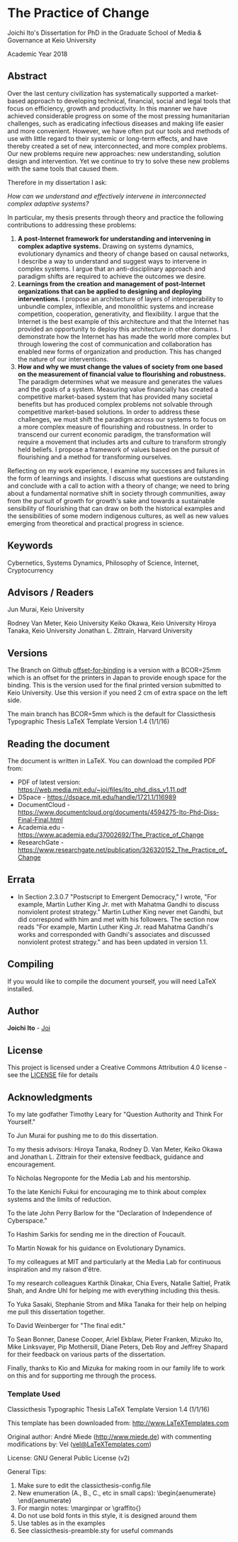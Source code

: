 # The Practice of Change

Joichi Ito's Dissertation for PhD in the Graduate School of Media & Governance at Keio University

Academic Year 2018

## Abstract

Over the last century civilization has systematically supported a market-based approach to developing technical, financial, social and legal tools that focus on efficiency, growth and productivity. In this manner we have achieved considerable progress on some of the most pressing humanitarian challenges, such as eradicating infectious diseases and making life easier and more convenient. However, we have often put our tools and methods of use with little regard to their systemic or long-term effects, and have thereby created a set of new, interconnected, and more complex problems. Our new problems require new approaches: new understanding, solution design and intervention. Yet we continue to try to solve these new problems with the same tools that caused them.

Therefore in my dissertation I ask:

*How can we understand and effectively intervene in*
*interconnected complex adaptive systems?*

In particular, my thesis presents through theory and practice the following contributions to addressing these problems:

1. **A post-Internet framework for understanding and intervening in complex adaptive systems.** Drawing on systems dynamics, evolutionary dynamics and theory of change based on causal networks, I describe a way to understand and suggest ways to intervene in complex systems. I argue that an anti-disciplinary approach and paradigm shifts are required to achieve the outcomes we desire.
2. **Learnings from the creation and management of post-Internet organizations that can be applied to designing and deploying interventions.** I propose an architecture of layers of interoperability to unbundle complex, inflexible, and monolithic systems and increase competition, cooperation, generativity, and flexibility. I argue that the Internet is the best example of this architecture and that the Internet has provided an opportunity to deploy this architecture in other domains. I demonstrate how the Internet has has made the world more complex but through lowering the cost of communication and collaboration has enabled new forms of organization and production. This has changed the nature of our interventions.
3. **How and why we must change the values of society from one based on the measurement of financial value to flourishing and robustness.** The paradigm determines what we measure and generates the values and the goals of a system. Measuring value financially has created a competitive market-based system that has provided many societal benefits but has produced complex problems not solvable through competitive market-based solutions. In order to address these challenges, we must shift the paradigm across our systems to focus on a more complex measure of flourishing and robustness. In order to transcend our current economic paradigm, the transformation will require a movement that includes arts and culture to transform strongly held beliefs. I propose a framework of values based on the pursuit of flourishing and a method for transforming ourselves.

Reflecting on my work experience, I examine my successes and failures in the form of learnings and insights. I discuss what questions are outstanding and conclude with a call to action with a theory of change; we need to bring about a fundamental normative shift in society through communities, away from the pursuit of growth for growth's sake and towards a sustainable sensibility of flourishing that can draw on both the historical examples and the sensibilities of some modern indigenous cultures, as well as new values emerging from theoretical and practical progress in science.

## Keywords

Cybernetics, Systems Dynamics, Philosophy of Science, Internet, Cryptocurrency

## Advisors / Readers

Jun Murai, Keio University

Rodney Van Meter, Keio University
Keiko Okawa, Keio University
Hiroya Tanaka, Keio University
Jonathan L. Zittrain, Harvard University

## Versions

The Branch on Github [offset-for-binding](https://github.com/Joi/phd-dissertation/tree/offset-for-binding) is a version with a BCOR=25mm which is an offset for the printers in Japan to provide enough space for the binding. This is the version used for the final printed version submitted to Keio University. Use this version if you need 2 cm of extra space on the left side.

The main branch has BCOR=5mm which is the default for Classicthesis Typographic Thesis LaTeX Template Version 1.4 (1/1/16)

## Reading the document

The document is written in LaTeX. You can download the compiled PDF from:

* PDF of latest version: https://web.media.mit.edu/~joi/files/ito_phd_diss_v1.11.pdf
* DSpace - https://dspace.mit.edu/handle/1721.1/116989
* DocumentCloud - https://www.documentcloud.org/documents/4594275-Ito-Phd-Diss-Final-Final.html
* Academia.edu - https://www.academia.edu/37002692/The_Practice_of_Change
* ResearchGate - https://www.researchgate.net/publication/326320152_The_Practice_of_Change

## Errata

* In Section 2.3.0.7 "Postscript to Emergent Democracy," I wrote, "For example, Martin Luther King Jr. met with Mahatma Gandhi to discuss nonviolent protest strategy." Martin Luther King never met Gandhi, but did correspond with him and met with his followers. The section now reads "For example, Martin Luther King Jr. read  Mahatma Gandhi's works and corresponded with Gandhi's associates and discussed nonviolent protest strategy." and has been updated in version 1.1.

## Compiling

If you would like to compile the document yourself, you will need LaTeX installed.

## Author

**Joichi Ito** - [Joi](https://github.com/Joi)


## License

This project is licensed under a Creative Commons Attribution 4.0 license - see the [LICENSE](LICENSE) file for details

## Acknowledgments

To my late godfather Timothy Leary for "Question Authority and Think For Yourself."

To Jun Murai for pushing me to do this dissertation.

To my thesis advisors: Hiroya Tanaka, Rodney D. Van Meter, Keiko Okawa and Jonathan L. Zittrain for their extensive feedback, guidance and encouragement. 

To Nicholas Negroponte for the Media Lab and his mentorship.

To the late Kenichi Fukui for encouraging me to think about complex systems and the limits of reduction.

To the late John Perry Barlow for the "Declaration of Independence of Cyberspace."

To Hashim Sarkis for sending me in the direction of Foucault.

To Martin Nowak for his guidance on Evolutionary Dynamics.

To my colleagues at MIT and particularly at the Media Lab for continuous inspiration and my raison d'être.

To my research colleagues Karthik Dinakar, Chia Evers, Natalie Saltiel, Pratik Shah, and Andre Uhl for helping me with everything including this thesis.

To Yuka Sasaki, Stephanie Strom and Mika Tanaka for their help on helping me pull this dissertation together.

To David Weinberger for "The final edit."

To Sean Bonner, Danese Cooper, Ariel Ekblaw, Pieter Franken, Mizuko Ito, Mike Linksvayer, Pip Mothersill, Diane Peters, Deb Roy and Jeffrey Shapard for their feedback on various parts of the dissertation.

Finally, thanks to Kio and Mizuka for making room in our family life to work on this and for supporting me through the process.

### Template Used

Classicthesis Typographic Thesis LaTeX Template Version 1.4 (1/1/16)

This template has been downloaded from: http://www.LaTeXTemplates.com

Original author: André Miede (http://www.miede.de) with commenting modifications by: Vel (vel@LaTeXTemplates.com)

License: GNU General Public License (v2)

General Tips:
1. Make sure to edit the classicthesis-config.file
1. New enumeration (A., B., C., etc in small caps): \begin{aenumerate} \end{aenumerate}
1. For margin notes: \marginpar or \graffito{}
1. Do not use bold fonts in this style, it is designed around them
1. Use tables as in the examples
1. See classicthesis-preamble.sty for useful commands
